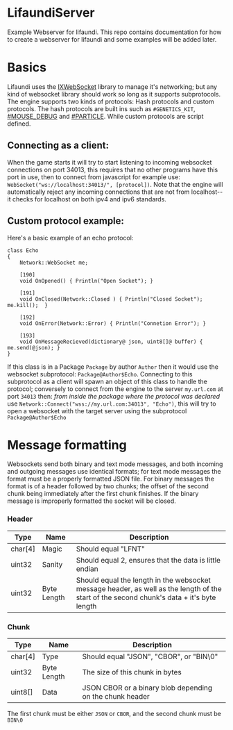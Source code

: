 # LifaundiServer
Example Webserver for lifaundi.  This repo contains documentation for how to create a webserver for lifaundi and some examples will be added later.

# Basics

Lifaundi uses the [IXWebSocket](https://github.com/machinezone/IXWebSocket) library to manage it's networking; but any kind of websocket library should work so long as it supports subprotocols. The engine supports two kinds of protocols: Hash protocols and custom protocols. The hash protocols are built ins such as `#GENETICS_KIT`, [#MOUSE_DEBUG](https://spehleonlp.neocities.org/MouseDebug/) and [#PARTICLE](https://spehleonlp.neocities.org/ParticleEditor/).  While custom protocols are script defined.

## Connecting as a client:

When the game starts it will try to start listening to incoming websocket connections on port 34013, this requires that no other programs have this port in use, then to connect from javascript for example use: `WebSocket("ws://localhost:34013/", [protocol])`. Note that the engine will automatically reject any incoming connections that are not from localhost--it checks for localhost on both ipv4 and ipv6 standards.

## Custom protocol example:

Here's a basic example of an echo protocol:

```
class Echo
{
	Network::WebSocket me;

	[190]
	void OnOpened()	{ Println("Open Socket"); }

	[191]
	void OnClosed(Network::Closed )	{ Println("Closed Socket"); me.kill();	}

	[192]
	void OnError(Network::Error) { Println("Connetion Error"); }

	[193]
	void OnMessageRecieved(dictionary@ json, uint8[]@ buffer) { me.send(@json); }
}
```

If this class is in a Package `Package` by author `Author` then it would use the websocket subprotocol: `Package@Author$Echo`. Connecting to this subprotocol as a client will spawn an object of this class to handle the protocol; conversely to connect from the engine to the server `my.url.com` at port `34013` then: *from inside the package where the protocol was declared* use `Network::Connect("wss://my.url.com:34013", "Echo")`, this will try to open a websocket with the target server using the subprotocol `Package@Author$Echo`

# Message formatting

Websockets send both binary and text mode messages, and both incoming and outgoing messages use identical formats; for text mode messages the format must be a properly formatted JSON file.  For binary messages the format is of a header followed by two chunks; the offset of the second chunk being immediately after the first chunk finishes.  If the binary message is improperly formatted the socket will be closed.

### Header 

| Type | Name | Description |
| ---------- | ---------- | ---------- |
| char[4] | Magic | Should equal "LFNT" |
| uint32 | Sanity | Should equal 2, ensures that the data is little endian |
| uint32 | Byte Length | Should equal the length in the websocket message header, as well as the length of the start of the second chunk's data + it's byte length |

### Chunk 

| Type | Name | Description |
| ---------- | ---------- | ---------- |
| char[4] | Type | Should equal "JSON", "CBOR", or "BIN\0" |
| uint32 | Byte Length | The size of this chunk in bytes |
| uint8[] | Data | JSON CBOR or a binary blob depending on the chunk header |

The first chunk must be either `JSON` or `CBOR`, and the second chunk must be `BIN\0`



